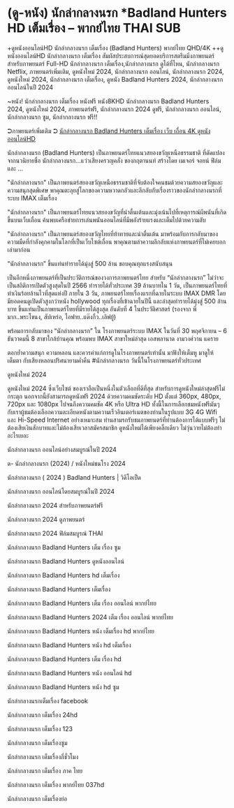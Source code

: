<h1>(ดู-หนัง) นักล่ากลางนรก *Badland Hunters HD เต็มเรื่อง – พากย์ไทย THAI SUB</h1>


+ดูหนังออนไลน์HD นักล่ากลางนรก เต็มเรื่อง (Badland Hunters) พากย์ไทย QHD/4K ++ดูหนังออนไลน์HD นักล่ากลางนรก เต็มเรื่อง สัมผัสประสบการณ์สุดยอดบริการสตรีมมิ่งภาพยนตร์สำหรับภาพยนตร์ Full-HD นักล่ากลางนรก เต็มเรื่อง,นักล่ากลางนรก ดูได้ที่ไหน, นักล่ากลางนรก Netflix, ภาพยนตร์เพิ่มเติม, ดูหนังใหม่ 2024, นักล่ากลางนรก ออนไลน์, นักล่ากลางนรก 2024, ดูหนังใหม่ 2024, นักล่ากลางนรก เต็มเรื่อง, ดูหนัง Badland Hunters 2024, นักล่ากลางนรก ออนไลน์ในปี 2024



~หนัง! นักล่ากลางนรก เต็มเรื่อง หนังฟรี หนัง8KHD นักล่ากลางนรก Badland Hunters 2024, ดูหนังใหม่ 2024, ภาพยนตร์ฟรี, นักล่ากลางนรก 2024 ดูฟรี, นักล่ากลางนรก ออนไลน์, นักล่ากลางนรก ซูม, นักล่ากลางนรก ฟรี!!



➲ภาพยนตร์เพิ่มเติม ➲ [นักล่ากลางนรก Badland Hunters เต็มเรื่อง เว็บ เถื่อน 4K ดูหนังออนไลน์HD](https://123cinephilejourney.xyz/th/movie/933131)




นักล่ากลางนรก (Badland Hunters) เป็นภาพยนตร์ไทยแนวสยองขวัญเหนือธรรมชาติ ที่ดัดแปลงจากนวนิยายชื่อ นักล่ากลางนรก...แว่วเสียงครวญคลั่ง ของกฤตานนท์ สร้างโดย เมเจอร์ จอยน์ ฟิล์ม และ ...



"นักล่ากลางนรก" เป็นภาพยนตร์สยองขวัญเหนือธรรมชาติที่จับต้องใจคนชมด้วยความสยองขวัญและความสนุกสุดพิเศษ พาคุณตะลุยสู่โลกของความหวาดกลัวและลึกลับกับเรื่องราวของนักล่ากลางนรกที่ระบบ IMAX เต็มเรื่อง



"นักล่ากลางนรก" เป็นภาพยนตร์ไทยแนวสยองขวัญที่น่าตื่นเต้นและมุ่งเน้นไปที่เหตุการณ์ผีพนันที่เกิดขึ้นบนเว็บเถื่อน ค้นพบเครือข่ายการเล่นพนันออนไลน์ที่มีพลังร้ายแรงและเต็มไปด้วยความลับ



"นักล่ากลางนรก" เป็นภาพยนตร์สยองขวัญไทยที่ท้าทายและน่าตื่นเต้น มาพร้อมกับการกลับมาของความมืดที่กำลังคุกคามในโลกที่เป็นเว็บไซต์เถื่อน พาคุณตามล่าความลึกลับแห่งภาพยนตร์ที่ไม่เคยบอกเล่ามาก่อน



“นักล่ากลางนรก” ขึ้นแท่นทำรายได้มุ่งสู่ 500 ล้าน ขอบคุณทุกแรงสนับสนุน



เป็นอีกหนึ่งภาพยนตร์ที่เป็นประวัติการณ์ของวงการภาพยนตร์ไทย สำหรับ “นักล่ากลางนรก” ไม่ว่าจะเป็นสถิติการเปิดตัวสูงสุดในปี 2566 ทำรายได้ทั่วประเทศ 39 ล้านบาทใน 1 วัน, เป็นภาพยนตร์ไทยที่ทำเงินร้อยล้านไวที่สุดแห่งปี ภายใน 3 วัน, ภาพยนตร์ไทยเรื่องแรกที่ฉายในระบบ IMAX DMR โดยมียอดคนดูเปิดตัวสูงกว่าหนัง hollywood ทุกเรื่องที่เข้าฉายในปีนี้ และล่าสุดทำรายได้มุ่งสู่ 500 ล้านบาท ขึ้นแท่นเป็นภาพยนตร์ไทยที่มีรายได้สูงสุด อันดับที่ 4 ในประวัติศาสตร์ (รองจาก พี่มาก..พระโขนง, สัปเหร่อ, ไอฟาย..แต๊งกิ้ว..เลิฟยู้)



พร้อมการกลับมาของ “นักล่ากลางนรก” ใน โรงภาพยนตร์ระบบ IMAX ในวันที่ 30 พฤศจิกายน – 6 ธันวาคมนี้ 8 สาขาใกล้บ้านคุณ พร้อมพบ IMAX สาขาใหม่ล่าสุด เอสพลานาด งามวงศ์วาน แคราย



ตอกย้ำความสนุก ความหลอน และควรค่าแก่การดูในโรงภาพยนตร์เท่านั้น มาฟังให้เต็มหู มาดูให้เต็มตา กับเสียงหลอนปริศนายามค่ำคืน #นักล่ากลางนรก วันนี้ในโรงภาพยนตร์ทั่วประเทศ



ดูหนังใหม่ 2024



ดูหนังใหม่ 2024 ซึ่งเว็บไซต์ ของเราถือเป็นหนึ่งในตัวเลือกที่ดีที่สุด สำหรับการดูหนังใหม่ล่าสุดฟรีไม่กระตุก นอกจากนี้ยังสามารถดูหนังฟรี 2024 ด้วยความคมชัดระดับ HD ตั้งแต่ 360px, 480px, 720px และ 1080px ไปจนถึงความคมชัด 4K หรือ Ultra HD ทั้งนี้ในการเลือกชมหนังฟรีมันๆ กับเราผู้ชมต้องเลือกความละเอียดหนังตามความเร็วอินเตอร์เนตของท่านในรูปแบบ 3G 4G Wifi และ Hi-Speed Internet อย่างเหมาะสม ท่านสามรถรับชมภาพยนตร์ที่ท่านต้องการได้แบบฟรีๆ ไม่ต้องเสียเงินสักบาทและไม่ต้องเสียเวลาสมัครสมาชิก ดูหนังใหม่ได้เพียงคลิ๊กเดียว ไม่วุ่นวายไม่ต้องทำอะไรเยอะ



นักล่ากลางนรก ออนไลน์อย่างสมบูรณ์ในปี 2024



ด- นักล่ากลางนรก (2024) / หนังใหม่ชนโรง 2024



นักล่ากลางนรก ( 2024 ) Badland Hunters | วิดีโอเป็ด



นักล่ากลางนรก ออนไลน์โดยสมบูรณ์ในปี 2024



นักล่ากลางนรก 2024 สำหรับภาพยนตร์ฟรี



นักล่ากลางนรก 2024 ดูภาพยนตร์



นักล่ากลางนรก 2024 ฟิล์มสมบูรณ์ THAI



นักล่ากลางนรก Badland Hunters เต็ม เรื่อง ซูม



นักล่ากลางนรก Badland Hunters ดูหนังออนไลน์



นักล่ากลางนรก Badland Hunters hd เต็มเรื่อง



นักล่ากลางนรก Badland Hunters เต็มเรื่อง



นักล่ากลางนรก Badland Hunters เต็ม เรื่อง ออนไลน์ พากย์ไทย



นักล่ากลางนรก Badland Hunters 2024 เต็ม เรื่อง ออนไลน์ พากย์ไทย



นักล่ากลางนรก Badland Hunters หนัง เต็มเรื่อง hd พากย์ไทย



นักล่ากลางนรก Badland Hunters หนัง hd เต็มเรื่อง



นักล่ากลางนรก Badland Hunters เต็ม เรื่อง hd



นักล่ากลางนรก Badland Hunters หนัง ออนไลน์ hd



นักล่ากลางนรก Badland Hunters หนัง hd ซูม



นักล่ากลางนรกเต็มเรื่อง facebook



นักล่ากลางนรก เต็มเรื่อง 24hd



นักล่ากลางนรก เต็มเรื่อง 123



นักล่ากลางนรก เต็มเรื่องซูม



นักล่ากลางนรก เต็มเรื่องกี่ชั่วโมง



นักล่ากลางนรก เต็มเรื่อง ภาค ไทย



นักล่ากลางนรก เต็มเรื่อง พากย์ไทย 037hd



นักล่ากลางนรก เต็มเรื่องย่อ
